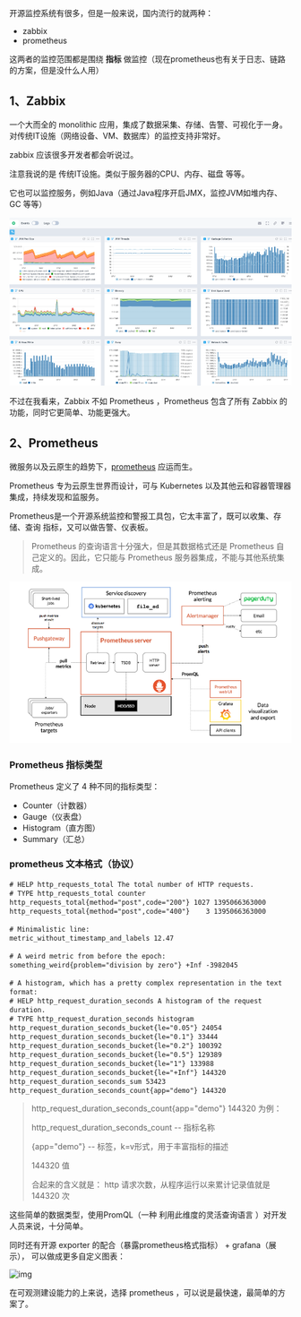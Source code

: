 开源监控系统有很多，但是一般来说，国内流行的就两种：

- zabbix
- prometheus



这两者的监控范围都是围绕 **指标** 做监控（现在prometheus也有关于日志、链路的方案，但是没什么人用）



## 1、Zabbix

一个大而全的 monolithic 应用，集成了数据采集、存储、告警、可视化于一身。对传统IT设施（网络设备、VM、数据库）的监控支持非常好。

zabbix 应该很多开发者都会听说过。

注意我说的是 传统IT设施。类似于服务器的CPU、内存、磁盘 等等。

它也可以监控服务，例如Java（通过Java程序开启JMX，监控JVM如堆内存、GC 等等）

![在这里插入图片描述](./picture/d18a0b5973734be98e5863e4095a6619.png)


不过在我看来，Zabbix 不如 Prometheus ，Prometheus 包含了所有 Zabbix 的功能，同时它更简单、功能更强大。 

## 2、Prometheus

微服务以及云原生的趋势下，[prometheus](https://prometheus.io/) 应运而生。



Prometheus 专为云原生世界而设计，可与 Kubernetes 以及其他云和容器管理器集成，持续发现和监服务。



Prometheus是一个开源系统监控和警报工具包，它太丰富了，既可以收集、存储、查询 指标，又可以做告警、仪表板。

> Prometheus 的查询语言十分强大，但是其数据格式还是 Prometheus 自己定义的。因此，它只能与 Prometheus 服务器集成，不能与其他系统集成。

![](picture/image-20240211211731954.png)





### Prometheus 指标类型

Prometheus 定义了 4 种不同的指标类型：

- Counter（计数器）
- Gauge（仪表盘）
- Histogram（直方图）
- Summary（汇总）



### prometheus 文本格式（协议）

```properties
# HELP http_requests_total The total number of HTTP requests.
# TYPE http_requests_total counter
http_requests_total{method="post",code="200"} 1027 1395066363000
http_requests_total{method="post",code="400"}    3 1395066363000

# Minimalistic line:
metric_without_timestamp_and_labels 12.47

# A weird metric from before the epoch:
something_weird{problem="division by zero"} +Inf -3982045

# A histogram, which has a pretty complex representation in the text format:
# HELP http_request_duration_seconds A histogram of the request duration.
# TYPE http_request_duration_seconds histogram
http_request_duration_seconds_bucket{le="0.05"} 24054
http_request_duration_seconds_bucket{le="0.1"} 33444
http_request_duration_seconds_bucket{le="0.2"} 100392
http_request_duration_seconds_bucket{le="0.5"} 129389
http_request_duration_seconds_bucket{le="1"} 133988
http_request_duration_seconds_bucket{le="+Inf"} 144320
http_request_duration_seconds_sum 53423
http_request_duration_seconds_count{app="demo"} 144320

```



> http_request_duration_seconds_count{app="demo"} 144320  为例：
>
> http_request_duration_seconds_count  -- 指标名称
>
> {app="demo"} -- 标签，k=v形式，用于丰富指标的描述
>
> 144320  值
>
> 合起来的含义就是： http 请求次数，从程序运行以来累计记录值就是 144320  次





这些简单的数据类型，使用PromQL（一种 利用此维度的灵活查询语言 ）对开发人员来说，十分简单。 



同时还有开源 exporter 的配合（暴露prometheus格式指标） + grafana（展示）， 可以做成更多自定义图表：



![img](https://grafana.com/media/products/cloud/grafana/grafana-dashboard-english.png)



在可观测建设能力的上来说，选择 prometheus ，可以说是最快速，最简单的方案了。













